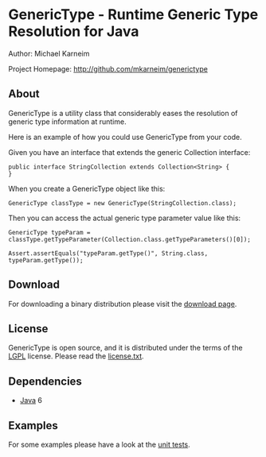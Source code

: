 GenericType -  Runtime Generic Type Resolution for Java
================================================= 

Author: Michael Karneim

Project Homepage: http://github.com/mkarneim/generictype

About
-----

GenericType is a utility class that considerably eases the resolution of generic type information at runtime.  


Here is an example of how you could use GenericType from your code.

Given you have an interface that extends the generic Collection<E> interface:

	public interface StringCollection extends Collection<String> {
	}
		
When you create a GenericType object like this:		

	GenericType classType = new GenericType(StringCollection.class);
		
Then you can access the actual generic type parameter value like this:

	GenericType typeParam = classType.getTypeParameter(Collection.class.getTypeParameters()[0]);
				
	Assert.assertEquals("typeParam.getType()", String.class, typeParam.getType());

Download
--------

For downloading a binary distribution please visit the [download page].

License
-------

GenericType is open source, and it is distributed under the terms of the [LGPL] license. 
Please read the [license.txt].

Dependencies
------------

* [Java] 6 

Examples
--------
For some examples please have a look at the [unit tests].


[download page]: http://github.com/mkarneim/generictype/archives/master
[license.txt]: http://github.com/mkarneim/generictype/blob/master/license.txt
[LGPL]: http://github.com/mkarneim/generictype/blob/master/lgpl.txt
[Java]: http://www.oracle.com/technetwork/java/
[unit tests]: http://github.com/mkarneim/generictype/blob/master/src/test/java/org/codefabrics/generictype/GenericTypeTest.java

